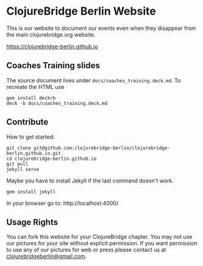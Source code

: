 # ClojureBridge Berlin Website

This is our website to document our events even when they disappear from the main clojurebridge.org website.

https://clojurebridge-berlin.github.io

## Coaches Training slides

The source document lives under `docs/coaches_training.deck.md`. To recreate the HTML use

```
gem install deckrb
deck -b docs/coaches_training.deck.md
```

## Contribute

How to get started:
```
git clone git@github.com:clojurebridge-berlin/clojurebridge-berlin.github.io.git
cd clojurebridge-berlin.github.io
git pull
jekyll serve
```
Maybe you have to install Jekyll if the last command doesn't work.
```
gem install jekyll
```
In your browser go to:
http://localhost:4000/

## Usage Rights

You can fork this website for your ClojureBridge chapter.
You may not use our pictures for your site without explicit permission.
If you want permission to use any of our pictures for web or press please contact us at clojurebridgeberlin@gmail.com.
